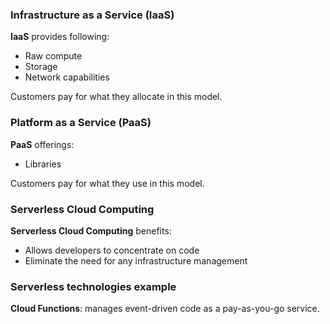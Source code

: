 ### Infrastructure as a Service (IaaS)

**IaaS** provides following:
 - Raw compute
 - Storage
 - Network capabilities

Customers pay for what they allocate in this model. 
### Platform as a Service (PaaS)

**PaaS** offerings:

- Libraries

Customers pay for what they use in this model. 


### Serverless Cloud Computing

**Serverless Cloud Computing** benefits:

- Allows developers to concentrate on code
- Eliminate the need for any infrastructure management 

### Serverless technologies example

**Cloud Functions**: manages event-driven code as a pay-as-you-go service. 